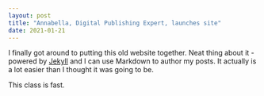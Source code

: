 ```yaml
---
layout: post
title: "Annabella, Digital Publishing Expert, launches site"
date: 2021-01-21
---
```


I finally got around to putting this old website together. Neat thing about it - powered by [Jekyll](http://jekyllrb.com) and I can use Markdown to author my posts. It actually is a lot easier than I thought it was going to be.

This class is fast.
